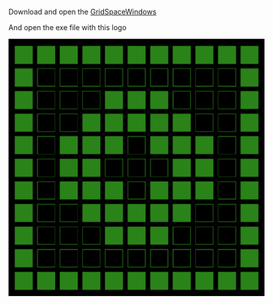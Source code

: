 Download and open the [GridSpaceWindows](GridSpaceWindows.zip)

And open the exe file with this logo

![App](../mdIMages/nhGreen.png)
